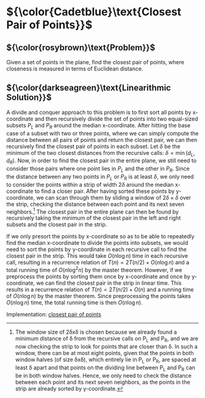 # ${\color{Cadetblue}\text{Closest Pair of Points}}$

## ${\color{rosybrown}\text{Problem}}$

Given a set of points in the plane, find the closest pair of points, where closeness is measured in terms of Euclidean distance.

## ${\color{darkseagreen}\text{Linearithmic Solution}}$

A divide and conquer approach to this problem is to first sort all points by x-coordinate and then recursively divide the set of points into two equal-sized subsets $P_L$ and $P_R$ around the median x-coordinate. After hitting the base case of a subset with two or three points, where we can simply compute the distance between all pairs of points and return the closest pair, we can then recursively find the closest pair of points in each subset. Let $\delta$ be the minimum of the two closest distances from the recursive calls: $\delta = \min(d_L, d_R)$. Now, in order to find the closest pair in the entire plane, we still need to consider those pairs where one point lies in $P_L$ and the other in $P_R$. Since the distance between any two points in $P_L$ or $P_R$ is at least $\delta$, we only need to consider the points within a strip of width $2\delta$ around the median x-coordinate to find a closer pair. After having sorted these points by y-coordinate, we can scan through them by sliding a window of $2\delta \times \delta$ over the strip, checking the distance between each point and its next seven neighbors.[^1] The closest pair in the entire plane can then be found by recursively taking the minimum of the closest pair in the left and right subsets and the closest pair in the strip.

If we only presort the points by x-coordinate so as to be able to repeatedly find the median x-coordinate to divide the points into subsets, we would need to sort the points by y-coordinate in each recursive call to find the closest pair in the strip. This would take $O(n \log n)$ time in each recursive call, resulting in a recurrence relation of $T(n) = 2T(n/2) + O(n \log n)$ and a total running time of $O(n \log^2 n)$ by the master theorem. However, if we preprocess the points by sorting them once by x-coordinate and once by y-coordinate, we can find the closest pair in the strip in linear time. This results in a recurrence relation of $T(n) = 2T(n/2) + O(n)$ and a running time of $O(n \log n)$ by the master theorem. Since preprocessing the points takes $O(n \log n)$ time, the total running time is then $O(n \log n)$.

Implementation: [closest pair of points](https://github.com/pl3onasm/AADS/blob/main/algorithms/divide-and-conquer/closest-pair-of-points/closestpair.c)

[^1]: The window size of 2δxδ is chosen because we already found a minimum distance of δ from the recursive calls on P<sub>L</sub> and P<sub>R</sub>, and we are now checking the strip to look for points that are closer than δ. In such a window, there can be at most eight points, given that the points in both window halves (of size δxδ), which entirely lie in P<sub>L</sub> or P<sub>R</sub>, are spaced at least δ apart and that points on the dividing line between P<sub>L</sub> and P<sub>R</sub> can be in both window halves. Hence, we only need to check the distance between each point and its next seven neighbors, as the points in the strip are already sorted by y-coordinate.
